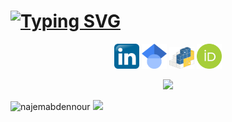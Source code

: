 # [![Typing SVG](https://readme-typing-svg.herokuapp.com?font=Bebas+Neue&size=25&duration=2000&pause=200&color=9745f5&center=true&vCenter=true&multiline=true&width=800&height=100&lines=Najem+Abdennour;AI+researcher%2F+data+scientist;PhD.+in+Science+and+Technology+of+Information+and+Communication)](https://git.io/typing-svg)

<!-- # [![Typing SVG](https://readme-typing-svg.herokuapp.com?font=Aboreto&duration=1800&pause=200&color=5500FF&center=true&vCenter=true&multiline=true&width=800&height=100&lines=Najem+Abdennour;AI+researcher%2F+data+scientist;PhD.+in+Science+and+Technology+of+Information+and+Communication)](https://git.io/typing-svg)
-->
[<p align="center"> <img alt="LinkedIn" width="40spx" src="./linkedin2.png" />][linkedin]
[ <img alt="Scholar" width="40spx" src="./scholar.png" />][scholar]
[<img alt="PyPi" width="40spx" src="./pypi.svg" />][Pypi]
[<img alt="ORCID" width="40spx" src="./orcid.svg" />][ORCID]
</p>
<p align="center">
  <img src="https://komarev.com/ghpvc/?username=najemabdennour&color=blueviolet&style=plastic&label=Views"/>
</p>

<p float="left">
<img src="https://github-stats-alpha.vercel.app/api?username=najemabdennour&cc=0000&tc=9745f5&ic=fff&bc=0000" alt="najemabdennour" width="400" />
<img src="https://github-readme-stats.vercel.app/api?username=najemabdennour&show_icons=true&count_private=true&hide=stars,contribs&show_icons=true&hide_border=true&hide_title=false&card_width=400px&hide_rank=false&bg_color=0000&theme=midnight-purple" width="400" />
</p>

<!-- 
<p align="center">
 <img src="https://github-readme-stats.vercel.app/api?username=najemabdennour&show_icons=true&count_private=true&hide=stars,contribs&show_icons=true&hide_border=true&hide_title=false&card_width=300px&hide_rank=false&bg_color=00000000&theme=midnight-purple">
</p>
<p align="center">
    <img src="https://github-stats-alpha.vercel.app/api?username=najemabdennour&cc=22272e&tc=37BCF6&ic=fff&bc=0000https://komarev.com/ghpvc/?username=najemabdennour&label=Visitors&color=5500FF&style=flat" alt="googoldkhan" />
</p>
-->



[Linkedin]:https://www.linkedin.com/in/najemeddine-abdennour/
[PyPi]:https://pypi.org/user/najem.abdennour/
[scholar]:https://scholar.google.com/citations?user=xDIajgYAAAAJ&hl=en
[ORCID]:https://orcid.org/0000-0001-9828-7318
<!--
**najemabdennour/najemabdennour** is a ✨ _special_ ✨ repository because its `README.md` (this file) appears on your GitHub profile.

Here are some ideas to get you started:

- 🔭 I’m currently working on ...
- 🌱 I’m currently learning ...
- 👯 I’m looking to collaborate on ...
- 🤔 I’m looking for help with ...
- 💬 Ask me about ...
- 📫 How to reach me: ...
- 😄 Pronouns: ...
- ⚡ Fun fact: ...
-->
